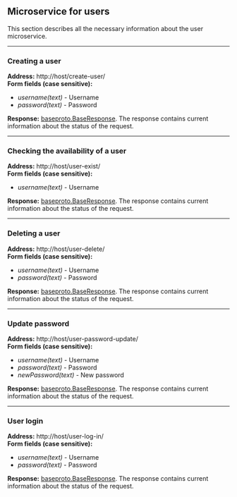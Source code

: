 ## Microservice for users
This section describes all the necessary information about the user microservice.

***
### Creating a user
**Address:** http://host/create-user/ <br>
**Form fields (case sensitive):**

* _username(text)_ - Username
* _password(text)_ - Password

**Response:** <u>baseproto.BaseResponse</u>. The response contains current information about the status of the request.

***
### Checking the availability of a user
**Address:** http://host/user-exist/ <br>
**Form fields (case sensitive):**

* _username(text)_ - Username

**Response:** <u>baseproto.BaseResponse</u>. The response contains current information about the status of the request.

***
### Deleting a user
**Address:** http://host/user-delete/ <br>
**Form fields (case sensitive):**
* _username(text)_ - Username
* _password(text)_ - Password

**Response:** <u>baseproto.BaseResponse</u>. The response contains current information about the status of the request.

***
### Update password
**Address:** http://host/user-password-update/ <br>
**Form fields (case sensitive):**

* _username(text)_ - Username
* _password(text)_ - Password
* _newPassword(text)_ - New password

**Response:** <u>baseproto.BaseResponse</u>. The response contains current information about the status of the request.

***
### User login
**Address:** http://host/user-log-in/ <br>
**Form fields (case sensitive):**

* _username(text)_ - Username
* _password(text)_ - Password

**Response:** <u>baseproto.BaseResponse</u>. The response contains current information about the status of the request.

